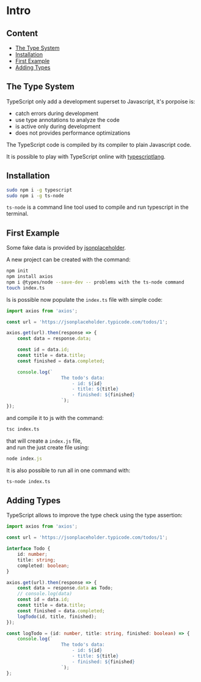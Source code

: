 # Intro

## Content 

- [The Type System](#the-type-system)
- [Installation](#installation)
- [First Example](#first-example)
- [Adding Types](#adding-types)

## The Type System

TypeScript only add a development superset to Javascript, it's porpoise is:
- catch errors during development
- use type annotations to analyze the code
- is active only during development
- does not provides performance optimizations

The TypeScript code is compiled by its compiler to plain Javascript code.

It is possible to play with TypeScript online with 
[typescriptlang](https://www.typescriptlang.org/play).

## Installation

```bash
sudo npm i -g typescript
sudo npm i -g ts-node
```
`ts-node` is a command line tool used to compile and run typescript in the terminal.

## First Example

Some fake data is provided by [jsonplaceholder](https://jsonplaceholder.typicode.com/).

A new project can be created with the command:
```bash
npm init
npm install axios
npm i @types/node --save-dev -- problems with the ts-node command
touch index.ts
```

Is is possible now populate the `index.ts` file with simple code:
```ts
import axios from 'axios';

const url = 'https://jsonplaceholder.typicode.com/todos/1';

axios.get(url).then(response => {
    const data = response.data;

    const id = data.id;
    const title = data.title;
    const finished = data.completed;

    console.log(`
                    The todo's data:
                        - id: ${id}
                        - title: ${title}
                        - finished: ${finished}
                    `);
});
```

and compile it to js with the command:
```bash
tsc index.ts
```
that will create a `index.js` file,\
and run the just create file using:
```js
node index.js
```

It is also possible to run all in one command with:
```bash
ts-node index.ts
```

## Adding Types

TypeScript allows to improve the type check using the type assertion:
```typescript
import axios from 'axios';

const url = 'https://jsonplaceholder.typicode.com/todos/1';

interface Todo {
    id: number;
    title: string;
    completed: boolean;
}

axios.get(url).then(response => {
    const data = response.data as Todo;
    // console.log(data)
    const id = data.id;
    const title = data.title;
    const finished = data.completed;
    logTodo(id, title, finished);
});

const logTodo = (id: number, title: string, finished: boolean) => {
    console.log(`
                    The todo's data:
                        - id: ${id}
                        - title: ${title}
                        - finished: ${finished}
                    `);
};
```

